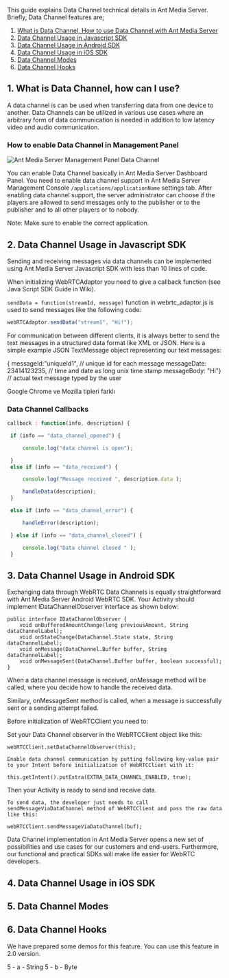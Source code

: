This guide explains Data Channel technical details in Ant Media Server. Briefly, Data Channel features are;
1. [What is Data Channel, How to use Data Channel with Ant Media Server](#1-what-is-data-channel-how-can-i-use)
2. [Data Channel Usage in Javascript SDK](#2-data-channel-usage-in-javascript-sdk)
3. [Data Channel Usage in Android SDK](#3-data-channel-usage-in-android-sdk)
4. [Data Channel Usage in iOS SDK](#4-data-channel-usage-in-ios-sdk)
5. [Data Channel Modes](#5-data-channel-modes)
6. [Data Channel Hooks](#6-data-channel-hooks)

## 1. What is Data Channel, how can I use?
A data channel is can be used when transferring data from one device to another. Data Channels can be utilized in various use cases where an arbitrary form of data communication is needed in addition to low latency video and audio communication.

### How to enable Data Channel in Management Panel

![Ant Media Server Management Panel Data Channel](https://antmedia.io/wp-content/uploads/2020/05/Data-Channel-1.png)

You can enable Data Channel basically in Ant Media Server Dashboard Panel. You need to enable data channel support in Ant Media Server Management Console `/applications/applicationName` settings tab. After enabling data channel support, the server administrator can choose if the players are allowed to send messages only to the publisher or to the publisher and to all other players or to nobody.

Note: Make sure to enable the correct application.


## 2. Data Channel Usage in Javascript SDK
Sending and receiving messages via data channels can be implemented using Ant Media Server Javascript SDK with less than 10 lines of code.

When initializing WebRTCAdaptor you need to give a callback function (see Java Script SDK Guide in Wiki).

`sendData = function(streamId, message)` function in webrtc_adaptor.js is used to send messages like the following code:

```javascript
webRTCAdaptor.sendData("stream1", "Hi!");
```

For communication between different clients, it is always better to send the text messages in a structured data format like XML or JSON. Here is a simple example JSON TextMessage object representing our text messages:

{ messageId:"uniqueId1", // unique id for each message
messageDate: 23414123235, // time and date as long unix time stamp
messageBody: "Hi"} // actual text message typed by the user

Google Chrome ve Mozilla tipleri farklı 

### Data Channel Callbacks

```javascript
callback : function(info, description) {

 if (info == "data_channel_opened") {

     console.log("data channel is open");

 }
 else if (info == "data_received") {

     console.log("Message received ", description.data );

     handleData(description);
 }

 else if (info == "data_channel_error") {

     handleError(description);

 } else if (info == "data_channel_closed") {

     console.log("Data channel closed " );
 }
```


## 3. Data Channel Usage in Android SDK

Exchanging data through WebRTC Data Channels is equally straightforward with Ant Media Server Android WebRTC SDK. Your Activity should implement IDataChannelObserver interface as shown below:

```
public interface IDataChannelObserver {
    void onBufferedAmountChange(long previousAmount, String dataChannelLabel);
    void onStateChange(DataChannel.State state, String dataChannelLabel);
    void onMessage(DataChannel.Buffer buffer, String dataChannelLabel);
    void onMessageSent(DataChannel.Buffer buffer, boolean successful);
}
```

When a data channel message is received, onMessage method will be called, where you decide how to handle the received data.

Similary, onMessageSent method is called, when a message is successfully sent or a sending attempt failed.

Before initialization of WebRTCClient you need to:

Set your Data Channel observer in the WebRTCClient object like this:

`webRTCClient.setDataChannelObserver(this);`

`Enable data channel communication by putting following key-value pair to your Intent before initialization of WebRTCClient with it:`

`this.getIntent().putExtra(EXTRA_DATA_CHANNEL_ENABLED, true);`

Then your Activity is ready to send and receive data.

`To send data, the developer just needs to call sendMessageViaDataChannel method of WebRTCClient and pass the raw data like this:`

`webRTCClient.sendMessageViaDataChannel(buf);`

Data Channel implementation in Ant Media Server opens a new set of possibilities and use cases for our customers and end-users. Furthermore, our functional and practical SDKs will make life easier for WebRTC developers.

## 4. Data Channel Usage in iOS SDK


## 5. Data Channel Modes


## 6. Data Channel Hooks
We have prepared some demos for this feature. You can use this feature in 2.0 version. 

5 - a - String
5 - b - Byte

